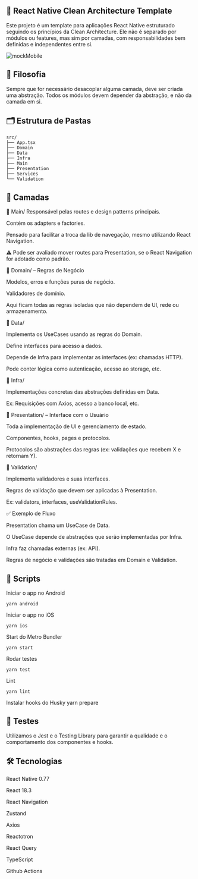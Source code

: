 ## 📱 React Native Clean Architecture Template

Este projeto é um template para aplicações React Native estruturado seguindo os princípios da Clean Architecture. Ele não é separado por módulos ou features, mas sim por camadas, com responsabilidades bem definidas e independentes entre si.

![mockMobile](https://github.com/user-attachments/assets/b299437e-309a-4ed5-95e4-f5415a66166c)



## 🧠 Filosofia

Sempre que for necessário desacoplar alguma camada, deve ser criada uma abstração.
Todos os módulos devem depender da abstração, e não da camada em si.

## 🗂️ Estrutura de Pastas

```
src/
├── App.tsx
├── Domain
├── Data
├── Infra
├── Main
├── Presentation
├── Services
└── Validation
```

## 🧱 Camadas

🔹 Main/
Responsável pelas routes e design patterns principais.

Contém os adapters e factories.

Pensado para facilitar a troca da lib de navegação, mesmo utilizando React Navigation.

⚠️ Pode ser avaliado mover routes para Presentation, se o React Navigation for adotado como padrão.

🔹 Domain/ – Regras de Negócio

Modelos, erros e funções puras de negócio.

Validadores de domínio.

Aqui ficam todas as regras isoladas que não dependem de UI, rede ou armazenamento.

🔹 Data/

Implementa os UseCases usando as regras do Domain.

Define interfaces para acesso a dados.

Depende de Infra para implementar as interfaces (ex: chamadas HTTP).

Pode conter lógica como autenticação, acesso ao storage, etc.

🔹 Infra/

Implementações concretas das abstrações definidas em Data.

Ex: Requisições com Axios, acesso a banco local, etc.

🔹 Presentation/ – Interface com o Usuário

Toda a implementação de UI e gerenciamento de estado.

Componentes, hooks, pages e protocolos.

Protocolos são abstrações das regras (ex: validações que recebem X e retornam Y).

🔹 Validation/

Implementa validadores e suas interfaces.

Regras de validação que devem ser aplicadas à Presentation.

Ex: validators, interfaces, useValidationRules.

✅ Exemplo de Fluxo

Presentation chama um UseCase de Data.

O UseCase depende de abstrações que serão implementadas por Infra.

Infra faz chamadas externas (ex: API).

Regras de negócio e validações são tratadas em Domain e Validation.

## 🚀 Scripts


Iniciar o app no Android

`yarn android`

Iniciar o app no iOS

`yarn ios`

Start do Metro Bundler

`yarn start`

Rodar testes

`yarn test`

Lint

`yarn lint`

Instalar hooks do Husky
yarn prepare

## 🧪 Testes

Utilizamos o Jest e o Testing Library para garantir a qualidade e o comportamento dos componentes e hooks.

## 🛠️ Tecnologias

React Native 0.77

React 18.3

React Navigation

Zustand

Axios

Reactotron

React Query

TypeScript

Github Actions

